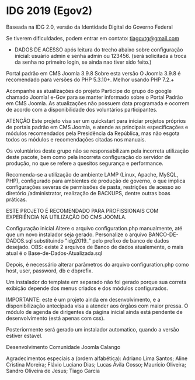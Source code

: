 # IDG 2019 (Egov2)
Baseada na IDG 2.0, versão da Identidade Digital do Governo Federal

Se tiverem dificuldades, podem entrar em contato: tiagovtg@gmail.com

- DADOS DE ACESSO após leitura do trecho abaixo sobre configuração inicial: usuário admin e senha admin ou 123456. (será solicitada a troca da senha no primeiro login, se ainda nao tiver sido feito.)

Portal padrão em CMS Joomla 3.9.8
Sobre esta versão
O Joomla 3.9.8 é recomendado para versões do PHP 5.3.10+. Melhor usando PHP 7.2.+

Acompanhe as atualizações do projeto
Participe do grupo do google chamado Joomla! e-Gov para se manter informado sobre o Portal Padrão em CMS Joomla. As atualizações não possuem data programada e ocorrem de acordo com a disponibilidade dos voluntários participantes.

ATENÇÃO
Este projeto visa ser um quickstart para iniciar projetos próprios de portais padrão em CMS Joomla, e atende as principais especificações e módulos recomendados pela Presidência da República, mas não esgota todos os módulos e recomendações citadas nos manuais.

Os voluntários deste grupo não se responsabilizam pela incorreta utilização deste pacote, bem como pela incorreta configuração do servidor de produção, no que se refere a quesitos segurança e performance.

Recomenda-se a utilização de ambiente LAMP (Linux, Apache, MySQL, PHP), configurado para ambientes de produção de governo, o que implica configurações severas de permissões de pasta, restrições de acesso ao diretório /administrator, realização de BACKUPS, dentre outras boas práticas.

ESTE PROJETO É RECOMENDADO PARA PROFISSIONAIS COM EXPERIÊNCIA NA UTILIZAÇÃO DO CMS JOOMLA.

Configuração inicial
Altere o arquivo configuration.php manualmente, até que um novo instalador seja gerado.
Personalize o arquivo BANCO-DE-DADOS.sql substituindo "idg2019_" pelo prefixo de banco de dados desejado. OBS: existe 2 arquivos de Banco de dados atualemente, o mais atual é o Base-de-Dados-Atualizada.sql

Depois, é necessário alterar parâmetros do arquivo configuration.php como host, user, password, db e dbprefix.

Um instalador do template em separado não foi gerado porque sua correta exibição depende dos menus criados e dos módulos configurados.

IMPORTANTE: este é um projeto ainda em desenvolvimento, e a disponibilização antecipada visa a atender aos órgãos com maior pressa.
O módulo de agenda de dirigentes da página inicial ainda está pendente de desenvolvimento (está apenas com css).

Posteriormente será gerado um instalador automatico, quando a versão estiver estavel.

Desenvolvimento
Comunidade Joomla Calango

Agradecimentos especiais a (ordem alfabética):
Adriano Lima Santos; Aline Cristina Moreira; Flávio Luciano Dias; Lucas Ávila Cosso; Maurício Oliveira; Sandro Oliveira de Jesus; Tiago Garcia
